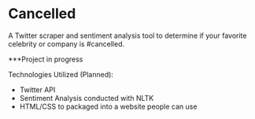# Cancelled
A Twitter scraper and sentiment analysis tool to determine if your favorite celebrity or company is #cancelled. 

***Project in progress


Technologies Utilized (Planned):
- Twitter API
- Sentiment Analysis conducted with NLTK 
- HTML/CSS to packaged into a website people can use 
